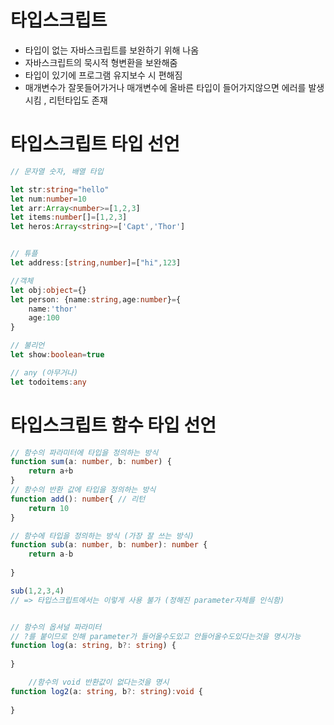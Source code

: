 # 타입스크립트 
- 타입이 없는 자바스크립트를 보완하기 위해 나옴
- 자바스크립트의 묵시적 형변환을 보완해줌
- 타입이 있기에 프로그램 유지보수 시 편해짐
- 매개변수가 잘못들어가거나 매개변수에 올바른 타입이 들어가지않으면 에러를 발생시킴 , 리턴타입도 존재


# 타입스크립트 타입 선언

~~~ ts
// 문자열 숫자, 배열 타입

let str:string="hello"
let num:number=10
let arr:Array<number>=[1,2,3]
let items:number[]=[1,2,3]
let heros:Array<string>=['Capt','Thor']


// 튜플
let address:[string,number]=["hi",123]

//객체
let obj:object={}
let person: {name:string,age:number}={
    name:'thor'
    age:100
}

// 불리언
let show:boolean=true

// any (아무거나)
let todoitems:any

~~~

# 타입스크립트 함수 타입 선언

~~~ts
// 함수의 파라미터에 타입을 정의하는 방식
function sum(a: number, b: number) {
    return a+b
}
// 함수의 반환 값에 타입을 정의하는 방식
function add(): number{ // 리턴
    return 10
}

// 함수에 타입을 정의하는 방식 (가장 잘 쓰는 방식)
function sub(a: number, b: number): number {
    return a-b
    
}

sub(1,2,3,4) 
// => 타입스크립트에서는 이렇게 사용 불가 (정해진 parameter자체를 인식함)


// 함수의 옵셔널 파라미터 
// ?를 붙이므로 인해 parameter가 들어올수도있고 안들어올수도있다는것을 명시가능 
function log(a: string, b?: string) {
    
} 

	//함수의 void 반환값이 없다는것을 명시
function log2(a: string, b?: string):void {
    
} 

~~~